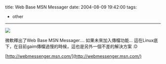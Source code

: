 title: Web Base MSN Messager
date: 2004-08-09 19:42:00
tags: 
- other
---

[![](http://wshlab2.ee.kuas.edu.tw/~yurenju/albums/screenshot/Screenshot_Firefox_bin.thumb.png)](http://wshlab2.ee.kuas.edu.tw/~yurenju/gallery/view_photo.php?set_albumName=screenshot&id=Screenshot_Firefox_bin)

微軟釋出了Web Base MSN Messager....
如果未來加入傳檔功能...
這在Linux底下，在目前gaim傳檔過慢的時候，這也是另外一個不差的解決方案 :D

[http://webmessenger.msn.com/](http://webmessenger.msn.com/)